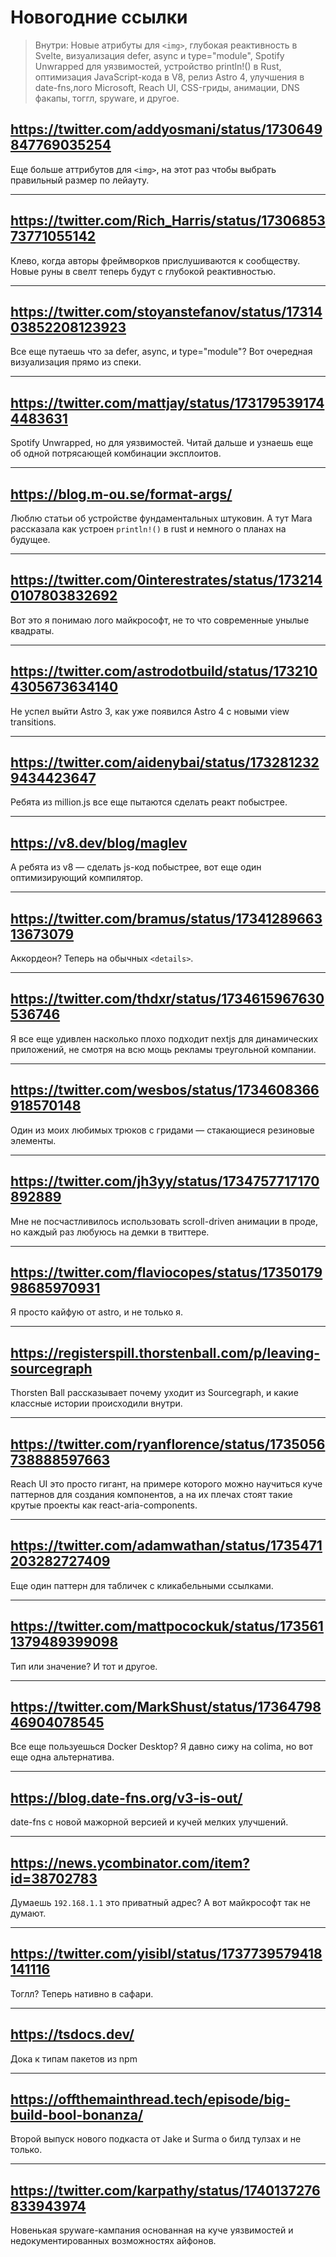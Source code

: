 # Новогодние ссылки

> Внутри: Новые атрибуты для `<img>`, глубокая реактивность в Svelte, визуализация defer, async и type="module", Spotify Unwrapped для уязвимостей, устройство println!() в Rust, оптимизация JavaScript-кода в V8, релиз Astro 4, улучшения в date-fns,лого Microsoft, Reach UI, CSS-гриды, анимации, DNS факапы, тоггл, spyware, и другое.

## https://twitter.com/addyosmani/status/1730649847769035254

Еще больше аттрибутов для `<img>`, на этот раз чтобы выбрать правильный размер по лейауту.

---

## https://twitter.com/Rich_Harris/status/1730685373771055142

Клево, когда авторы фреймворков прислушиваются к сообществу. Новые руны в свелт теперь будут с глубокой реактивностью.

---

## https://twitter.com/stoyanstefanov/status/1731403852208123923

Все еще путаешь что за defer, async, и type="module"? Вот очередная визуализация прямо из спеки.

---

## https://twitter.com/mattjay/status/1731795391744483631

Spotify Unwrapped, но для уязвимостей. Читай дальше и узнаешь еще об одной потрясающей комбинации эксплоитов.

---

## https://blog.m-ou.se/format-args/

Люблю статьи об устройстве фундаментальных штуковин. А тут Mara рассказала как устроен `println!()` в rust и немного о планах на будущее.

---

## https://twitter.com/0interestrates/status/1732140107803832692

Вот это я понимаю лого майкрософт, не то что современные унылые квадраты.

---

## https://twitter.com/astrodotbuild/status/1732104305673634140

Не успел выйти Astro 3, как уже появился Astro 4 с новыми view transitions.

---

## https://twitter.com/aidenybai/status/1732812329434423647

Ребята из million.js все еще пытаются сделать реакт побыстрее.

---

## https://v8.dev/blog/maglev

А ребята из v8 — сделать js-код побыстрее, вот еще один оптимизирующий компилятор.

---

## https://twitter.com/bramus/status/1734128966313673079

Аккордеон? Теперь на обычных `<details>`.

---

## https://twitter.com/thdxr/status/1734615967630536746

Я все еще удивлен насколько плохо подходит nextjs для динамических приложений, не смотря на всю мощь рекламы треугольной компании.

---

## https://twitter.com/wesbos/status/1734608366918570148

Один из моих любимых трюков с гридами — стакающиеся резиновые элементы.

---

## https://twitter.com/jh3yy/status/1734757717170892889

Мне не посчастливилось использовать scroll-driven анимации в проде, но каждый раз любуюсь на демки в твиттере.

---

## https://twitter.com/flaviocopes/status/1735017998685970931

Я просто кайфую от astro, и не только я.

---

## https://registerspill.thorstenball.com/p/leaving-sourcegraph

Thorsten Ball рассказывает почему уходит из Sourcegraph, и какие классные истории происходили внутри.

---

## https://twitter.com/ryanflorence/status/1735056738888597663

Reach UI это просто гигант, на примере которого можно научиться куче паттернов для создания компонентов, а на их плечах стоят такие крутые проекты как react-aria-components.

---

## https://twitter.com/adamwathan/status/1735471203282727409

Еще один паттерн для табличек с кликабельными ссылками.

---

## https://twitter.com/mattpocockuk/status/1735611379489399098

Тип или значение? И тот и другое.

---

## https://twitter.com/MarkShust/status/1736479846904078545

Все еще пользуешься Docker Desktop? Я давно сижу на colima, но вот еще одна альтернатива.

---

## https://blog.date-fns.org/v3-is-out/

date-fns с новой мажорной версией и кучей мелких улучшений.

---

## https://news.ycombinator.com/item?id=38702783

Думаешь `192.168.1.1` это приватный адрес? А вот майкрософт так не думают.

---

## https://twitter.com/yisibl/status/1737739579418141116

Тоглл? Теперь нативно в сафари.

---

## https://tsdocs.dev/

Дока к типам пакетов из npm

---

## https://offthemainthread.tech/episode/big-build-bool-bonanza/

Второй выпуск нового подкаста от Jake и Surma о билд тулзах и не только.

---

## https://twitter.com/karpathy/status/1740137276833943974

Новенькая spyware-кампания основанная на куче уязвимостей и недокументированных возможностях айфонов.
